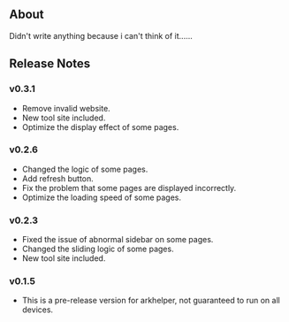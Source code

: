 ## About

Didn't write anything because i can't think of it......

## Release Notes

### v0.3.1

- Remove invalid website.
- New tool site included.
- Optimize the display effect of some pages.

### v0.2.6
- Changed the logic of some pages.
- Add refresh button.
- Fix the problem that some pages are displayed incorrectly.
- Optimize the loading speed of some pages.

### v0.2.3
- Fixed the issue of abnormal sidebar on some pages.
- Changed the sliding logic of some pages.
- New tool site included.

### v0.1.5
- This is a pre-release version for arkhelper, not guaranteed to run on all devices.
